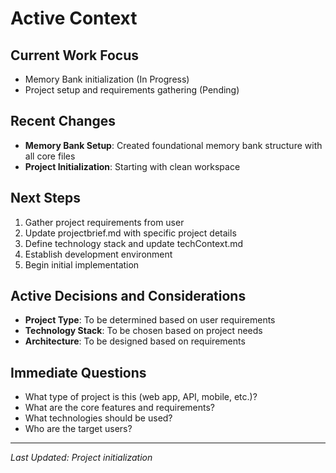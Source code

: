 # Active Context

## Current Work Focus
- Memory Bank initialization (In Progress)
- Project setup and requirements gathering (Pending)

## Recent Changes
- **Memory Bank Setup**: Created foundational memory bank structure with all core files
- **Project Initialization**: Starting with clean workspace

## Next Steps
1. Gather project requirements from user
2. Update projectbrief.md with specific project details
3. Define technology stack and update techContext.md
4. Establish development environment
5. Begin initial implementation

## Active Decisions and Considerations
- **Project Type**: To be determined based on user requirements
- **Technology Stack**: To be chosen based on project needs
- **Architecture**: To be designed based on requirements

## Immediate Questions
- What type of project is this (web app, API, mobile, etc.)?
- What are the core features and requirements?
- What technologies should be used?
- Who are the target users?

---
*Last Updated: Project initialization* 